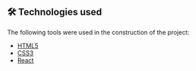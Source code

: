 ## 🛠️ Technologies used

The following tools were used in the construction of the project:

- [HTML5](https://developer.mozilla.org/pt-BR/docs/Web/HTML/HTML5)
- [CSS3](https://developer.mozilla.org/pt-BR/docs/Archive/CSS3)
- [React](https://pt-br.reactjs.org/docs/getting-started.html)